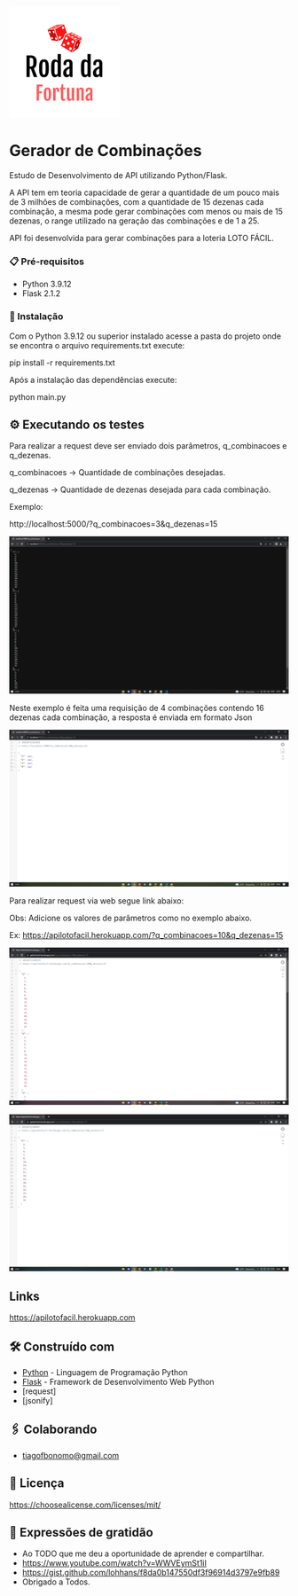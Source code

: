![Logo do projeto](/readme_images/logo_projeto.png)

# Gerador de Combinações

<p>Estudo de Desenvolvimento de API utilizando Python/Flask.</p>
<p>A API tem em teoria capacidade de gerar a quantidade de um pouco mais de 3 milhões de combinações, com a quantidade de 15 dezenas cada combinação,
a mesma pode gerar combinações com menos ou mais de 15 dezenas, o range utilizado na geração das combinações e de 1 a 25.</p>
<p>API foi desenvolvida para gerar combinações para a loteria LOTO FÁCIL. </p>

### 📋 Pré-requisitos

* Python 3.9.12
* Flask 2.1.2 

### 🔧 Instalação

Com o Python 3.9.12 ou superior instalado acesse a pasta do projeto onde se encontra o arquivo requirements.txt execute:
	
pip install -r requirements.txt

Após a instalação das dependências execute:
	
python main.py

## ⚙️ Executando os testes

Para realizar a request deve ser enviado 
dois parâmetros, q_combinacoes e q_dezenas.

q_combinacoes -> Quantidade de combinações desejadas.

q_dezenas -> Quantidade de dezenas desejada para cada 
combinação.

Exemplo:

http://localhost:5000/?q_combinacoes=3&q_dezenas=15

![Exemplo execução local 01](/readme_images/print01.png)

Neste exemplo é feita uma requisição de 4 combinações 
contendo 16 dezenas cada combinação,
a resposta é enviada em formato Json

![Exemplo execução local 02](/readme_images/print02.png)

Para realizar request via web segue link abaixo:

Obs: Adicione os valores de parâmetros como no exemplo abaixo.

Ex: https://apilotofacil.herokuapp.com/?q_combinacoes=10&q_dezenas=15 

![Exemplo execução heroku](/readme_images/heroku001.png)

![Exemplo execução heroku](/readme_images/heroku002.png)

## Links
			
https://apilotofacil.herokuapp.com


## 🛠️ Construído com

* [Python](https://docs.python.org/3/) - Linguagem de Programação Python
* [Flask](https://flask.palletsprojects.com/en/2.1.x/) - Framework de Desenvolvimento Web Python
* [request]
* [jsonify]

## 🖇️ Colaborando

* tiagofbonomo@gmail.com

## 📄 Licença

https://choosealicense.com/licenses/mit/

## 🎁 Expressões de gratidão

* Ao TODO que me deu a oportunidade de aprender e compartilhar.
* https://www.youtube.com/watch?v=WWVEymSt1iI
* https://gist.github.com/lohhans/f8da0b147550df3f96914d3797e9fb89
* Obrigado a Todos.
